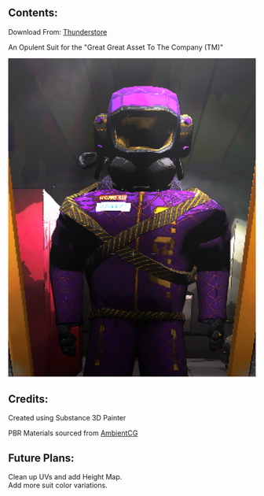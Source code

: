 ## Contents:

Download From: [Thunderstore](https://thunderstore.io/c/lethal-company/p/kungfauxhustle/OpulentSuit/)  

An Opulent Suit for the "Great Great Asset To The Company (TM)"  

![In Game Screenshot](OpulentMetallic.png)

## Credits:

Created using Substance 3D Painter

PBR Materials sourced from [AmbientCG](https://ambientcg.com/)

## Future Plans:

Clean up UVs and add Height Map.  
Add more suit color variations.
